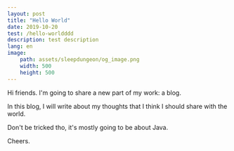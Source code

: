 ```yaml
---
layout: post
title: "Hello World"
date: 2019-10-20
test: /hello-worldddd
description: test description
lang: en
image:
    path: assets/sleepdungeon/og_image.png
    width: 500
    height: 500
---
```


Hi friends. I'm going to share a new part of my work: a blog.

In this blog, I will write about my thoughts that I think I should share with the world.

Don't be tricked tho, it's mostly going to be about Java.

Cheers.
